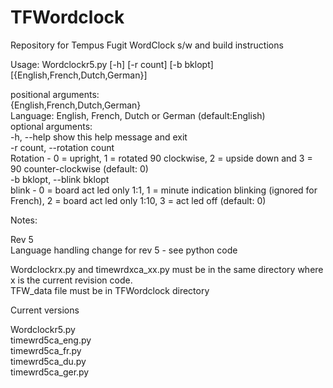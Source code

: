 # TFWordclock
Repository for Tempus Fugit WordClock s/w and build instructions

Usage: Wordclockr5.py [-h] [-r count] [-b bklopt]  [{English,French,Dutch,German}]
 
positional arguments:  
  {English,French,Dutch,German}   
                        Language: English, French, Dutch or German (default:English)  
optional arguments:  
  -h, --help            show this help message and exit  
  -r count, --rotation count  
                        Rotation - 0 = upright, 1 = rotated 90 clockwise, 2 =
                        upside down and 3 = 90 counter-clockwise (default: 0)  
  -b bklopt, --blink bklopt  
                        blink - 0 = board act led only 1:1, 1 = minute
                        indication blinking (ignored for French), 2 = board
                        act led only 1:10, 3 = act led off (default: 0)  


Notes:

Rev 5  
Language handling change for rev 5 - see python code

Wordclockrx.py and timewrdxca_xx.py must be in the same directory
where x is the current revision code.  
TFW_data file must be in TFWordclock directory 

Current versions

   Wordclockr5.py  
   timewrd5ca_eng.py  
   timewrd5ca_fr.py  
   timewrd5ca_du.py  
   timewrd5ca_ger.py  
